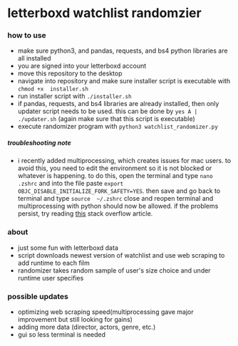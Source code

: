 # letterboxd watchlist randomzier

### how to use

* make sure python3, and pandas, requests, and bs4 python libraries are all installed
* you are signed into your letterboxd account
* move this repository to the desktop
* navigate into repository and make sure installer script is executable with `chmod +x 
installer.sh`
* run installer script with `./installer.sh`
* if pandas, requests, and bs4 libraries are already installed, then only updater script needs 
to be used. this can be done by `yes A | ./updater.sh` (again make sure that this script is 
executable)
* execute randomizer program with `python3 watchlist_randomizer.py`

##### troubleshooting note

* i recently added multiprocessing, which creates issues for mac users. to avoid this, you 
need to edit the environment so it is not blocked or whatever is happening. to do this, open 
the terminal and type `nano .zshrc` and into the file paste `export 
OBJC_DISABLE_INITIALIZE_FORK_SAFETY=YES`. then save and go back to terminal and type `source 
~/.zshrc` close and reopen terminal and multiprocessing with python should now be allowed. if 
the problems persist, try reading 
[this](https://stackoverflow.com/questions/50168647/multiprocessing-causes-python-to-crash-and-gives-an-error-may-have-been-in-progr) 
stack overflow article.

### about

* just some fun with letterboxd data
* script downloads newest version of watchlist and use web scraping to add runtime to each film
* randomizer takes random sample of user's size choice and under runtime user specifies

### possible updates

* optimizing web scraping speed(multiprocessing gave major improvement but still looking for 
gains)
* adding more data (director, actors, genre, etc.)
* gui so less terminal is needed
